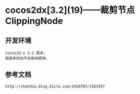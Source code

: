 # cocos2dx\[3.2\](19)——裁剪节点ClippingNode

## 开发环境
	cocos2d-x 3.2 版本，
	低版本的也不会影响使用。
## 参考文档
	http://shahdza.blog.51cto.com/2410787/1561937
